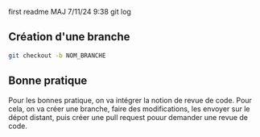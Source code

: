 first readme
MAJ 7/11/24 9:38
git log

## Création d'une branche

```bash
git checkout -b NOM_BRANCHE
```

## Bonne pratique

Pour les bonnes pratique, on va intégrer la notion de revue de code. Pour cela, on va créer une branche, faire des modifications, les envoyer sur le dépot distant, puis créer une pull request pouur demander une revue de code.